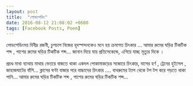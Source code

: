 ```yaml
---
layout: post
title:  "লোডশেডিং"
date: 2016-08-12 21:08:02 +0600
tags: [Facebook Posts, Poem]
---
```


লোডশেডিংময় বিনীদ্র রজনী,
চুপচাপ নিজের হৃদস্পন্দনকেও মনে হয় ক্রমাগত চিৎকার ...
আমার রুমের ঘড়ির টিকটিক শব্দ , পাশের রুমের ঘড়ির টিকটিক শব্দ...
জানান দিয়ে যায় প্রতিসেকেন্ডে, এগিয়ে যাচ্ছ মৃত্যুর দিকে ।

প্রচণ্ড মাথা ব্যাথায় মাথার ভেতরে বাজতে থাকা একদল পোকামাকড়ের সজোরে চিৎকার,
বাসের হর্ণ , ট্রেনের হুইসেল , জাহাজঘাটের বাঁশি...
ক্লাসের ঘণ্টা বাজার পরে বাচ্চাদের চিৎকার ....
বাথরুমের ট্যাপ থেকে টপ টপ করে পড়তে থাকা পানি...
আমার রুমের ঘড়ির টিকটিক শব্দ , পাশের রুমের ঘড়ির টিকটিক শব্দ...
